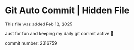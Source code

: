 # Git Auto Commit | Hidden File

This file was added Feb 12, 2025

Just for fun and keeping my daily git commit active 🤪

commit number: 2316759
